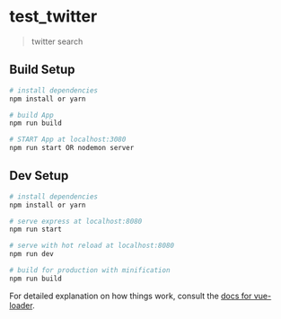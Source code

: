 # test_twitter

> twitter search

## Build Setup

``` bash
# install dependencies
npm install or yarn

# build App
npm run build

# START App at localhost:3080
npm run start OR nodemon server
```

## Dev Setup

``` bash
# install dependencies
npm install or yarn

# serve express at localhost:8080
npm run start

# serve with hot reload at localhost:8080
npm run dev

# build for production with minification
npm run build
```

For detailed explanation on how things work, consult the [docs for vue-loader](http://vuejs.github.io/vue-loader).
